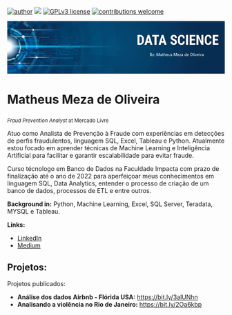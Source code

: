 [![author](https://img.shields.io/badge/author-mathmeza-red.svg)](https://www.linkedin.com/in/matheus-meza-26956bb6) [![](https://img.shields.io/badge/python-3.7+-blue.svg)](https://www.python.org/downloads/release/python-365/) [![GPLv3 license](https://img.shields.io/badge/License-GPLv3-blue.svg)](http://perso.crans.org/besson/LICENSE.html) [![contributions welcome](https://img.shields.io/badge/contributions-welcome-brightgreen.svg?style=flat)](https://github.com/carlosfab/data_science/issues)

<p align="center">
  <img src="banner_.png" >
</p>

# Matheus Meza de Oliveira
<sub>*Fraud Prevention Analyst* at Mercado Livre</sub>

Atuo como Analista de Prevenção à Fraude com experiências em detecções de perfis fraudulentos, linguagem SQL, Excel, Tableau e Python. Atualmente estou focado em aprender técnicas de Machine Learning e Inteligência Artificial para facilitar e garantir escalabilidade para evitar fraude.

Curso técnologo em Banco de Dados na Faculdade Impacta com prazo de finalização até o ano de 2022 para aperfeiçoar meus conhecimentos em linguagem SQL, Data Analytics, entender o processo de criação de um banco de dados, processos de ETL e entre outros. 

**Background in:** Python, Machine Learning, Excel, SQL Server, Teradata, MYSQL e Tableau.

**Links:**
* [LinkedIn](https://www.linkedin.com/in/matheus-meza-de-oliveira-26956bb6)
* [Medium](https://medium.com/@matheusmeza1)


## Projetos:
Projetos publicados:

* **Análise dos dados Airbnb - Flórida USA:** https://bit.ly/3alUNhn
* **Analisando a violência no Rio de Janeiro:** https://bit.ly/2Oa6kbp
